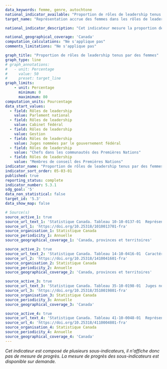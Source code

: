 ```yaml
---
data_keywords: femme, genre, autochtone
national_indicator_available: "Proportion de rôles de leadership tenus par des femmes"
target_name: "Représentation accrue des femmes dans les rôles de leadership"

national_indicator_description: "Cet indicateur mesure la proportion de rôles de leadership exercés par des femmes. Les rôles de leadership choisis incluent les femmes élues au Parlement national, les ministres nommées au sein du Cabinet fédéral, les juges nommées par le gouvernement fédéral ainsi que d’autres rôles de leadership."

national_geographical_coverage: 'Canada' 
computation_calculations: "Ne s'applique pas"
comments_limitations: "Ne s'applique pas"

graph_title: "Proportion de rôles de leadership tenus par des femmes"
graph_type: line
# graph_annotations:
#   - unit: Percentage
#     value: 50
#     preset: target_line
graph_limits:
    - unit: Percentage
      minimum: 0
      maximimum: 80
computation_units: Pourcentage
data_start_values:
  - field: Rôles de leadership
    value: Parlement national
  - field: Rôles de leadership
    value: Cabinet fédéral
  - field: Rôles de leadership
    value: Gestion
  - field: Rôles de leadership
    value: Juges nommées par le gouvernement fédéral
  - field: Rôles de leadership
    value: "Chefs dans les communautés des Premières Nations"
  - field: Rôles de leadership
    value: "Membres de conseil des Premières Nations"
indicator_name: "Proportion de rôles de leadership tenus par des femmes"
indicator_sort_order: 05-03-01
published: true
reporting_status: complete
indicator_number: 5.3.1
sdg_goal: '5'
data_non_statistical: false
target_id: '5.3'
data_show_map: false

# Source(s)
source_active_1: true
source_url_text_1: 'Statistique Canada. Tableau 10-10-0137-01  Représentation des femmes et des hommes élus au Parlement national et des ministres nommés au sein du Cabinet fédéral'
source_url_1: 'https://doi.org/10.25318/1010013701-fra'
source_organisation_1: Statistique Canada
source_periodicity_1: Annuelle
source_geographical_coverage_1: 'Canada, provinces et territoires'

source_active_2: true
source_url_text_2: 'Statistique Canada. Tableau 14-10-0416-01  Caractéristiques de la population active selon la profession, données annuelles'
source_url_2: 'https://doi.org/10.25318/1410041601-fra'
source_organisation_2: Statistique Canada
source_periodicity_2: Annuelle
source_geographical_coverage_2: 'Canada, provinces et territoires'

source_active_3: true
source_url_text_3: 'Statistique Canada. Tableau 35-10-0198-01  Juges nommés par le gouvernement fédéral, selon le genre'
source_url_3: 'https://doi.org/10.25318/3510019801-fra'
source_organisation_3: Statistique Canada
source_periodicity_3: Annuelle
source_geographical_coverage_3: 'Canada'

source_active_4: true
source_url_text_4: 'Statistique Canada. Tableau 41-10-0048-01  Représentation des hommes et des femmes dans les conseil de bandes des Premières Nations et les Chefs dans les communautés des Premières Nations selon le sexe'
source_url_4: 'https://doi.org/10.25318/4110004801-fra'
source_organisation_4: Statistique Canada
source_periodicity_4: Annuelle
source_geographical_coverage_4: 'Canada'
---
```

<i>Cet indicateur est composé de plusieurs sous-indicateurs, il n'affiche donc pas de mesure de progrès. La mesure de progrès des sous-indicateurs est disponible sur demande.</i>